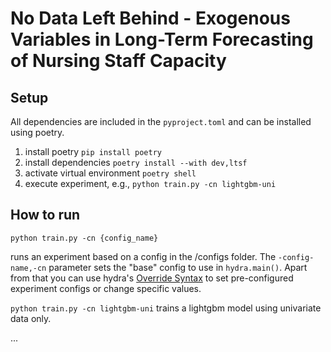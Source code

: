 # No Data Left Behind - Exogenous Variables in Long-Term Forecasting of Nursing Staff Capacity

## Setup

All dependencies are included in the `pyproject.toml` and can be installed using poetry.

1. install poetry `pip install poetry`
2. install dependencies `poetry install --with dev,ltsf`
3. activate virtual environment `poetry shell`
4. execute experiment, e.g., `python train.py -cn lightgbm-uni`



## How to run 

`python train.py -cn {config_name}`

runs an experiment based on a config in the /configs folder. The `-config-name,-cn` parameter sets the "base" config to use in `hydra.main()`.
Apart from that you can use hydra's [Override Syntax](https://hydra.cc/docs/advanced/override_grammar/basic/) to set pre-configured experiment configs or change specific values.

`python train.py -cn lightgbm-uni` trains a lightgbm model using univariate data only.

...
